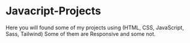 # Javacript-Projects
Here you will found some of my projects using (HTML, CSS, JavaScript, Sass, Tailwind) Some of them are Responsive and some not.
